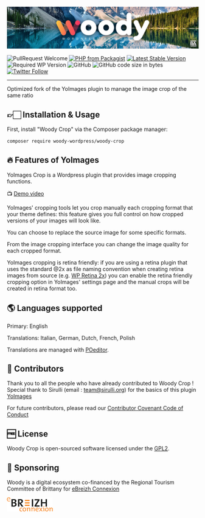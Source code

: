 ![Woody](woody_github_banner.jpg)

![PullRequest Welcome](https://img.shields.io/badge/PR-welcome-brightgreen.svg?style=flat-square)
[![PHP from Packagist](https://img.shields.io/packagist/php-v/woody-wordpress/woody-crop.svg?style=flat-square)](https://php.net/releases/)
[![Latest Stable Version](https://img.shields.io/packagist/v/woody-wordpress/woody-crop.svg?style=flat-square)](https://packagist.org/packages/woody-wordpress/woody-crop)
![Required WP Version](https://img.shields.io/badge/wordpress->=4.8-blue.svg?style=flat-square)
![GitHub](https://img.shields.io/github/license/woody-wordpress/woody-crop.svg?style=flat-square)
![GitHub code size in bytes](https://img.shields.io/github/languages/code-size/woody-wordpress/woody-crop.svg?style=flat-square&color=lightgrey)
[![Twitter Follow](https://img.shields.io/twitter/follow/raccourciagency.svg?label=Twitter&style=social)](https://twitter.com/raccourciagency)

* * *

Optimized fork of the YoImages plugin to manage the image crop of the same ratio

## 👉🏻 Installation & Usage

First, install "Woody Crop" via the Composer package manager:
```bash
composer require woody-wordpress/woody-crop
```

## 🔥 Features of YoImages

YoImages Crop is a Wordpress plugin that provides image cropping functions.

📺 [Demo video](https://www.youtube.com/watch?v=nGkn7A8gA6M)

YoImages' cropping tools let you crop manually each cropping format that your theme defines: this feature gives you full control on how cropped versions of your images will look like.

You can choose to replace the source image for some specific formats.

From the image cropping interface you can change the image quality for each cropped format.

YoImages cropping is retina friendly: if you are using a retina plugin that uses the standard @2x as file naming convention when creating retina images from source (e.g. [WP Retina 2x](https://wordpress.org/plugins/wp-retina-2x/ "")) you can enable the retina friendly cropping option in YoImages' settings page and the manual crops will be created in retina format too.

## 🌎 Languages supported

Primary: English

Translations: Italian, German, Dutch, French, Polish

Translations are managed with [POeditor](https://poeditor.com/projects/view?id=25799).

## 👏 Contributors

Thank you to all the people who have already contributed to Woody Crop !
Special thank to Sirulli (email : team@sirulli.org) for the basics of this plugin
[YoImages](https://github.com/sirulli/yoimages)

For future contributors, please read our [Contributor Covenant Code of Conduct](CODE_OF_CONDUCT.md)

## 🆓 License

Woody Crop is open-sourced software licensed under the [GPL2](LICENSE).

## 💝 Sponsoring

Woody is a digital ecosystem co-financed by the Regional Tourism Committee of Brittany for [eBreizh Connexion](http://www.ebreizhconnexion.bzh)

![eBreizh Connexion](logo_ebreizh_connexion.png)
